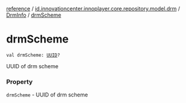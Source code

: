 [reference](../../index.md) / [id.innovationcenter.innoplayer.core.repository.model.drm](../index.md) / [DrmInfo](index.md) / [drmScheme](./drm-scheme.md)

# drmScheme

`val drmScheme: `[`UUID`](https://developer.android.com/reference/java/util/UUID.html)`?`

UUID of drm scheme

### Property

`drmScheme` - UUID of drm scheme